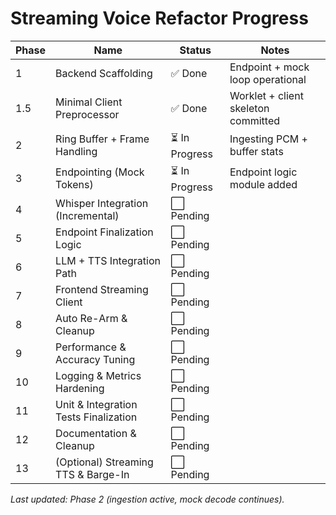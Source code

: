 # Streaming Voice Refactor Progress

| Phase | Name                                   | Status | Notes |
|-------|----------------------------------------|--------|-------|
| 1     | Backend Scaffolding                    | ✅ Done | Endpoint + mock loop operational |
| 1.5   | Minimal Client Preprocessor            | ✅ Done | Worklet + client skeleton committed |
| 2     | Ring Buffer + Frame Handling           | ⏳ In Progress | Ingesting PCM + buffer stats |
| 3     | Endpointing (Mock Tokens)              | ⏳ In Progress | Endpoint logic module added |
| 4     | Whisper Integration (Incremental)      | ⬜ Pending |  |
| 5     | Endpoint Finalization Logic            | ⬜ Pending |  |
| 6     | LLM + TTS Integration Path             | ⬜ Pending |  |
| 7     | Frontend Streaming Client              | ⬜ Pending |  |
| 8     | Auto Re-Arm & Cleanup                  | ⬜ Pending |  |
| 9     | Performance & Accuracy Tuning          | ⬜ Pending |  |
| 10    | Logging & Metrics Hardening            | ⬜ Pending |  |
| 11    | Unit & Integration Tests Finalization  | ⬜ Pending |  |
| 12    | Documentation & Cleanup                | ⬜ Pending |  |
| 13    | (Optional) Streaming TTS & Barge-In    | ⬜ Pending |  |

_Last updated: Phase 2 (ingestion active, mock decode continues)._ 
